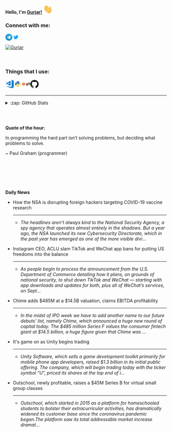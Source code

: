 #### Hello, I'm [Gurjar!](https://GurjarKing.github.io) <img src="https://raw.githubusercontent.com/ABSphreak/ABSphreak/master/gifs/Hi.gif" width="30px"></h2>


### Connect with me:

[<img align="left" alt="Gurjar | Telegram" width="22px" src="https://raw.githubusercontent.com/github/explore/80688e429a7d4ef2fca1e82350fe8e3517d3494d/topics/telegram/telegram.png" />][Telegram]
[<img align="left" alt="Gurjar | Twitter" width="22px" src="https://raw.githubusercontent.com/github/explore/80688e429a7d4ef2fca1e82350fe8e3517d3494d/topics/twitter/twitter.png" />][Twitter]
<br >
<br >
<a href="https://github.com/GurjarKing"><img src="https://komarev.com/ghpvc/?username=GurjarKing" alt="Gurjar" /></a> <br />
<br />
<br />
<!-- <br >

![](https://visitor-badge.glitch.me/badge?page_id=GurjarKing)

<br /> -->

### Things that I use:

[<img align="left" alt="Visual Studio Code" width="26px" src="https://raw.githubusercontent.com/github/explore/80688e429a7d4ef2fca1e82350fe8e3517d3494d/topics/visual-studio-code/visual-studio-code.png" />][VSCode]
[<img align="left" alt="Python" width="26px" src="https://raw.githubusercontent.com/github/explore/80688e429a7d4ef2fca1e82350fe8e3517d3494d/topics/python/python.png" />][Python]
[<img align="left" alt="Git" width="26px" src="https://raw.githubusercontent.com/github/explore/80688e429a7d4ef2fca1e82350fe8e3517d3494d/topics/git/git.png" />][Git]
[<img align="left" alt="GitHub" width="26px" src="https://raw.githubusercontent.com/github/explore/78df643247d429f6cc873026c0622819ad797942/topics/github/github.png" />][Github]

<br />
<br />

---
<details>
  <summary>:zap: GitHub Stats</summary>

<img align="left" alt="Gurjar's Github Stats" src="https://github-readme-stats.vercel.app/api?username=GurjarKing&show_icons=true&hide_border=true&count_private=true&include_all_commit=true&theme=algolia" />

</details>

<!-- ### 🔔 My latest tweet
<a href="https://twitter.com/Gurjar_King43" target="_blank">
	<img src="https://github.com/GurjarKing/GurjarKing/raw/master/tweet.png" width="70%" align="center" alt="Click to view on Twitter" title="My latest tweet, as an image"/>
</a> -->
<br>

<pre>

</pre>

**Quote of the hour:**

In programming the hard part isn’t solving problems, but deciding what problems to solve.

~ Paul Graham (programmer)
<pre>

</pre>
<br>
<pre>


</pre>
<strong>Daily News</strong>
  
  - How the NSA is disrupting foreign hackers targeting COVID-19 vaccine research
     <hr/>
     
      - *The headlines aren’t always kind to the National Security Agency, a spy agency that operates almost entirely in the shadows. But a year ago, the NSA launched its new Cybersecurity Directorate, which in the past year has emerged as one of the more visible divi…*
     
  - Instagram CEO, ACLU slam TikTok and WeChat app bans for putting US freedoms into the balance
      <hr/>
      
      - *As people begin to process the announcement from the U.S. Department of Commerce detailing how it plans, on grounds of national security, to shut down TikTok and WeChat — starting with app downloads and updates for both, plus all of WeChat’s services, on Sept…*
      
  - Chime adds $485M at a $14.5B valuation, claims EBITDA profitability
      <hr/>
      
      - *In the midst of IPO week we have to add another name to our future debuts’ list, namely Chime, which announced a huge new round of capital today. The $485 million Series F values the consumer fintech giant at $14.5 billion, a huge figure given that Chime was …*
      
  - It's game on as Unity begins trading
      <hr/>
      
      - *Unity Software, which sells a game development toolkit primarily for mobile phone app developers, raised $1.3 billion in its initial public offering. The company, which will begin trading today with the ticker symbol “U”, priced its shares at the top end of i…*
       
  - Outschool, newly profitable, raises a $45M Series B for virtual small group classes
      <hr/>
       
       - *Outschool, which started in 2015 as a platform for homeschooled students to bolster their extracurricular activities, has dramatically widened its customer base since the coronavirus pandemic began.The platform saw its total addressable market increase dramat…*
      

<br />

[VSCode]: https://code.visualstudio.com/
[Python]: https://www.python.org/
[Git]: https://git-scm.com/
[Github]: https://github.com/
[Telegram]: https://t.me/Gurjar_King/
[Twitter]: https://twitter.com/Gurjar_King43/
